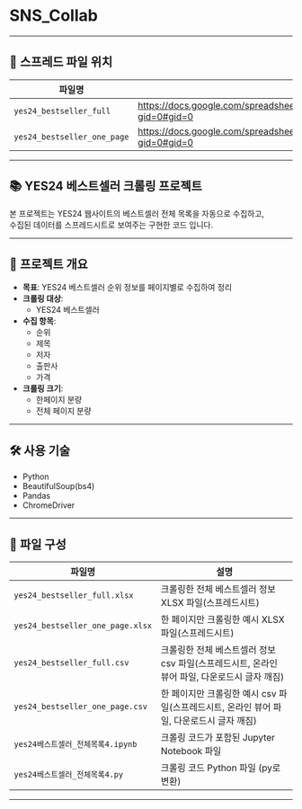 # SNS_Collab
---

## 📁 스프레드 파일 위치

| 파일명                              | 설명                                         |
| ------------------------------------ | -------------------------------------------- |
| `yes24_bestseller_full`          | https://docs.google.com/spreadsheets/d/1K0IhHBsc7o3NoP9yjvaG-vW1Y6bAxmjYrpoAZLqsjs8/edit?gid=0#gid=0 |
| `yes24_bestseller_one_page`      | https://docs.google.com/spreadsheets/d/1a8Q1TuqoXFlXCjkHkV5HfcX5pax4DCEs0beAV9Lvwmo/edit?gid=0#gid=0 |

---

## 📚 YES24 베스트셀러 크롤링 프로젝트

본 프로젝트는 YES24 웹사이트의 베스트셀러 전체 목록을 자동으로 수집하고,  
수집된 데이터를 스프레드시트로 보여주는 구현한 코드 입니다.

---

## 📌 프로젝트 개요

- **목표**: YES24 베스트셀러 순위 정보를 페이지별로 수집하여 정리
- **크롤링 대상**:
    - YES24 베스트셀러
- **수집 항목**:
    - 순위
    - 제목
    - 저자
    - 출판사
    - 가격
- **크롤링 크기**:
    - 한페이지 분량
    - 전체 페이지 분량

---

## 🛠️ 사용 기술

- Python
- BeautifulSoup(bs4)
- Pandas
- ChromeDriver 	


---

## 📁 파일 구성

| 파일명                              | 설명                                         |
| ------------------------------------ | -------------------------------------------- |
| `yes24_bestseller_full.xlsx`          | 크롤링한 전체 베스트셀러 정보 XLSX 파일(스프레드시트)  |
| `yes24_bestseller_one_page.xlsx`      | 한 페이지만 크롤링한 예시 XLSX 파일(스프레드시트)           |
| `yes24_bestseller_full.csv`          | 크롤링한 전체 베스트셀러 정보 csv 파일(스프레드시트, 온라인 뷰어 파일, 다운로드시 글자 깨짐)  |
| `yes24_bestseller_one_page.csv`      | 한 페이지만 크롤링한 예시 csv 파일(스프레드시트, 온라인 뷰어 파일, 다운로드시 글자 깨짐)           |
| `yes24베스트셀러_전체목록4.ipynb`    | 크롤링 코드가 포함된 Jupyter Notebook 파일   |
| `yes24베스트셀러_전체목록4.py`       | 크롤링 코드 Python 파일    (py로 변환)       |

---
